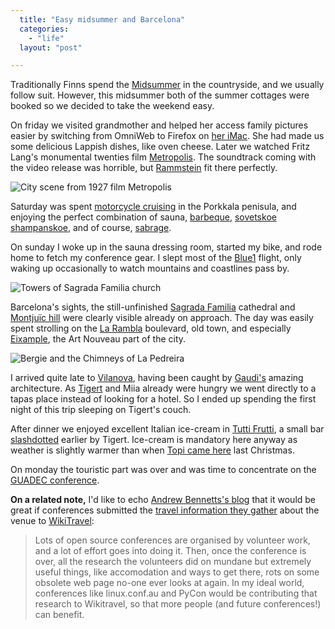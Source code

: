 ```yaml
---
  title: "Easy midsummer and Barcelona"
  categories: 
    - "life"
  layout: "post"

---
```

Traditionally Finns spend the [Midsummer][12] in the countryside, and we usually follow suit. However, this midsummer both of the summer cottages were booked so we decided to take the weekend easy.

On friday we visited grandmother and helped her access family pictures easier by switching from OmniWeb to Firefox on [her iMac][18]. She had made us some delicious Lappish dishes, like oven cheese. Later we watched Fritz Lang's monumental twenties film [Metropolis][3]. The soundtrack coming with the video release was horrible, but [Rammstein][4] fit there perfectly.

![City scene from 1927 film Metropolis](https://d2vqpl3tx84ay5.cloudfront.net/metropolis_tower.jpg)

Saturday was spent [motorcycle cruising][15] in the Porkkala penisula, and enjoying the perfect combination of sauna, [barbeque][13], [sovetskoe shampanskoe][14], and of course, [sabrage][16].

On sunday I woke up in the sauna dressing room, started my bike, and rode home to fetch my conference gear. I slept most of the [Blue1][17] flight, only waking up occasionally to watch mountains and coastlines pass by.

![Towers of Sagrada Familia church](https://d2vqpl3tx84ay5.cloudfront.net/Towers_of_Sagrada_Familia.jpg)

Barcelona's sights, the still-unfinished [Sagrada Familia][7] cathedral and [Montjuïc hill][6] were clearly visible already on approach. The day was easily spent strolling on the [La Rambla][5] boulevard, old town, and especially [Eixample][11], the Art Nouveau part of the city.

![Bergie and the Chimneys of La Pedreira](https://d2vqpl3tx84ay5.cloudfront.net/Bergie_in_La_Pedreira.jpg)

I arrived quite late to [Vilanova][8], having been caught by [Gaudi's][9] amazing architecture. As [Tigert][10] and Miia already were hungry we went directly to a tapas place instead of looking for a hotel. So I ended up spending the first night of this trip sleeping on Tigert's couch.

After dinner we enjoyed excellent Italian ice-cream in [Tutti Frutti][1], a small bar [slashdotted][2] earlier by Tigert. Ice-cream is mandatory here anyway as weather is slightly warmer than when [Topi came here][19] last Christmas.

On monday the touristic part was over and was time to concentrate on the [GUADEC conference][20].

__On a related note,__ I'd like to echo [Andrew Bennetts's blog][21] that it would be great if conferences submitted the [travel information they gather][23] about the venue to [WikiTravel][22]:

> Lots of open source conferences are organised by volunteer work, and a lot of effort goes into doing it. Then, once the conference is over, all the research the volunteers did on mundane but extremely useful things, like accomodation and ways to get there, rots on some obsolete web page no-one ever looks at again. In my ideal world, conferences like linux.conf.au and PyCon would be contributing that research to Wikitravel, so that more people (and future conferences!) can benefit. 

[1]: http://www.tigert.com/archives/2006/06/25/message-to-chris-blizzard/
[2]: http://www.tigert.com/archives/2006/06/26/ice-cream-revisited/
[3]: http://en.wikipedia.org/wiki/Metropolis_%28film%29
[4]: http://en.wikipedia.org/wiki/Rammstein
[5]: http://en.wikipedia.org/wiki/La_Rambla
[6]: http://en.wikipedia.org/wiki/Montju%C3%AFc
[7]: http://en.wikipedia.org/wiki/Sagrada_Familia
[8]: http://en.wikipedia.org/wiki/Vilanova_i_la_Geltr%C3%BA
[9]: http://en.wikipedia.org/wiki/Antoni_Gaud%C3%AD
[10]: http://www.tigert.com/
[11]: http://en.wikipedia.org/wiki/Eixample
[12]: http://virtual.finland.fi/netcomm/news/showarticle.asp?intNWSAID=26052
[13]: http://bergie.iki.fi/moblog/2006-06-24-1151168408
[14]: http://bergie.iki.fi/moblog/2006-06-23-1151099404
[15]: http://bergie.iki.fi/moblog/2006-06-24-1151158803
[16]: http://www.confreriedusabredor.co.uk/sabrage/tutorial.html
[17]: http://www.blue1.com/
[18]: http://bergie.iki.fi/moblog/2006-06-23-1151061603
[19]: http://www.tktuomin.org/blog/christmas-at-barcelona.html
[20]: http://guadec.org/GUADEC2006
[21]: http://andrew.puzzling.org/diary/2005/January/13/20050113
[22]: http://wikitravel.org/
[23]: http://guadec.org/GUADEC2006/location
